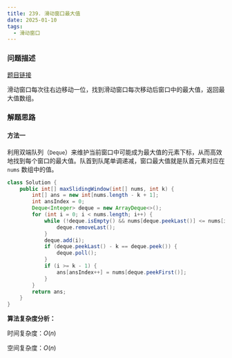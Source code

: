 ```yaml
---
title: 239. 滑动窗口最大值
date: 2025-01-10
tags:
  - 滑动窗口
---
```


### 问题描述

[题目链接](https://leetcode.cn/problems/sliding-window-maximum/description/)

滑动窗口每次往右边移动一位，找到滑动窗口每次移动后窗口中的最大值，返回最大值数组。

### 解题思路

#### 方法一

利用双端队列（`Deque`）来维护当前窗口中可能成为最大值的元素下标，从而高效地找到每个窗口的最大值。队首到队尾单调递减，窗口最大值就是队首元素对应在 `nums` 数组中的值。

```java
class Solution {  
    public int[] maxSlidingWindow(int[] nums, int k) {  
        int[] ans = new int[nums.length - k + 1];  
        int ansIndex = 0;  
        Deque<Integer> deque = new ArrayDeque<>();  
        for (int i = 0; i < nums.length; i++) {  
            while (!deque.isEmpty() && nums[deque.peekLast()] <= nums[i]) {  
                deque.removeLast();  
            }  
            deque.add(i);  
            if (deque.peekLast() - k == deque.peek()) {  
                deque.poll();  
            }  
            if (i >= k - 1) {  
                ans[ansIndex++] = nums[deque.peekFirst()];  
            }  
        }  
        return ans;  
    }  
}
```

**算法复杂度分析：**

时间复杂度：$O(n)$

空间复杂度：$O(n)$
